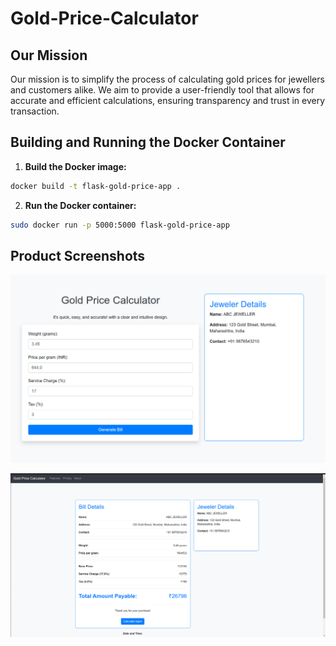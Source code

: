# Gold-Price-Calculator

## Our Mission

Our mission is to simplify the process of calculating gold prices for jewellers and customers alike. We aim to provide a user-friendly tool that allows for accurate and efficient calculations, ensuring transparency and trust in every transaction.

## Building and Running the Docker Container

1. **Build the Docker image:**

```bash
docker build -t flask-gold-price-app .
```

2. **Run the Docker container:**

```bash
sudo docker run -p 5000:5000 flask-gold-price-app
```


## Product Screenshots

![Home page](/src/images/homepage.png)

![Bill Page](/src/images/bill_page.png)
   